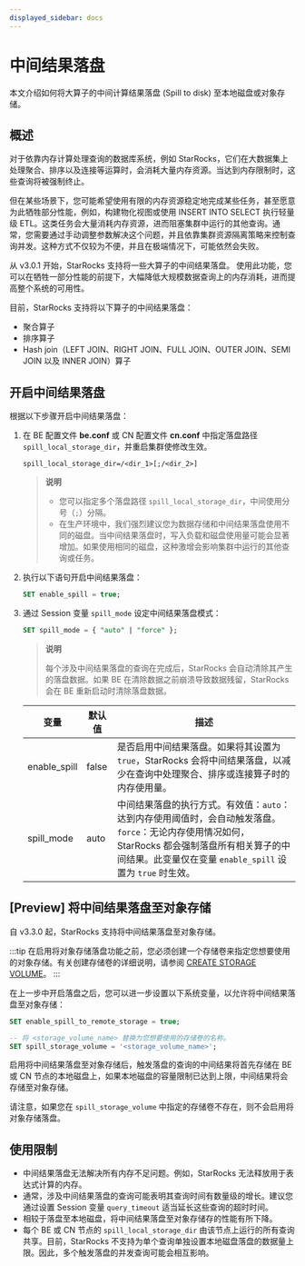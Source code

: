 ```yaml
---
displayed_sidebar: docs
---
```


# 中间结果落盘

本文介绍如何将大算子的中间计算结果落盘 (Spill to disk) 至本地磁盘或对象存储。

## 概述

对于依靠内存计算处理查询的数据库系统，例如 StarRocks，它们在大数据集上处理聚合、排序以及连接等运算时，会消耗大量内存资源。当达到内存限制时，这些查询将被强制终止。

但在某些场景下，您可能希望使用有限的内存资源稳定地完成某些任务，甚至愿意为此牺牲部分性能，例如，构建物化视图或使用 INSERT INTO SELECT 执行轻量级 ETL。这类任务会大量消耗内存资源，进而阻塞集群中运行的其他查询。通常，您需要通过手动调整参数解决这个问题，并且依靠集群资源隔离策略来控制查询并发。这种方式不仅较为不便，并且在极端情况下，可能依然会失败。

从 v3.0.1 开始，StarRocks 支持将一些大算子的中间结果落盘。 使用此功能，您可以在牺牲一部分性能的前提下，大幅降低大规模数据查询上的内存消耗，进而提高整个系统的可用性。

目前，StarRocks 支持将以下算子的中间结果落盘：

- 聚合算子
- 排序算子
- Hash join（LEFT JOIN、RIGHT JOIN、FULL JOIN、OUTER JOIN、SEMI JOIN 以及 INNER JOIN）算子

## 开启中间结果落盘

根据以下步骤开启中间结果落盘：

1. 在 BE 配置文件 **be.conf** 或 CN 配置文件 **cn.conf** 中指定落盘路径 `spill_local_storage_dir`，并重启集群使修改生效。

   ```Properties
   spill_local_storage_dir=/<dir_1>[;/<dir_2>]
   ```

   > **说明**
   >
   > - 您可以指定多个落盘路径 `spill_local_storage_dir`，中间使用分号（`;`）分隔。
   > - 在生产环境中，我们强烈建议您为数据存储和中间结果落盘使用不同的磁盘。当中间结果落盘时，写入负载和磁盘使用量可能会显著增加。如果使用相同的磁盘，这种激增会影响集群中运行的其他查询或任务。

2. 执行以下语句开启中间结果落盘：

   ```SQL
   SET enable_spill = true;
   ```

3. 通过 Session 变量 `spill_mode` 设定中间结果落盘模式：

   ```SQL
   SET spill_mode = { "auto" | "force" };
   ```

   > **说明**
   >
   > 每个涉及中间结果落盘的查询在完成后，StarRocks 会自动清除其产生的落盘数据。如果 BE 在清除数据之前崩溃导致数据残留，StarRocks 会在 BE 重新启动时清除落盘数据。

   | **变量**     | **默认值** | **描述**                                                     |
   | ------------ | ---------- | ------------------------------------------------------------ |
   | enable_spill | false      | 是否启用中间结果落盘。如果将其设置为 `true`，StarRocks 会将中间结果落盘，以减少在查询中处理聚合、排序或连接算子时的内存使用量。 |
   | spill_mode   | auto       | 中间结果落盘的执行方式。有效值：`auto`：达到内存使用阈值时，会自动触发落盘。`force`：无论内存使用情况如何，StarRocks 都会强制落盘所有相关算子的中间结果。此变量仅在变量 `enable_spill` 设置为 `true` 时生效。 |

## [Preview] 将中间结果落盘至对象存储

自 v3.3.0 起，StarRocks 支持将中间结果落盘至对象存储。

:::tip
在启用将对象存储落盘功能之前，您必须创建一个存储卷来指定您想要使用的对象存储。有关创建存储卷的详细说明，请参阅 [CREATE STORAGE VOLUME](../../../sql-reference/sql-statements/cluster-management/storage_volume/CREATE_STORAGE_VOLUME.md)。
:::

在上一步中开启落盘之后，您可以进一步设置以下系统变量，以允许将中间结果落盘至对象存储：

```SQL
SET enable_spill_to_remote_storage = true;

-- 将 <storage_volume_name> 替换为您想要使用的存储卷的名称。
SET spill_storage_volume = '<storage_volume_name>';
```

启用将中间结果落盘至对象存储后，触发落盘的查询的中间结果将首先存储在 BE 或 CN 节点的本地磁盘上，如果本地磁盘的容量限制已达到上限，中间结果将会存储至对象存储。

请注意，如果您在 `spill_storage_volume` 中指定的存储卷不存在，则不会启用将对象存储落盘。

## 使用限制

- 中间结果落盘无法解决所有内存不足问题。例如，StarRocks 无法释放用于表达式计算的内存。
- 通常，涉及中间结果落盘的查询可能表明其查询时间有数量级的增长。建议您通过设置 Session 变量 `query_timeout` 适当延长这些查询的超时时间。
- 相较于落盘至本地磁盘，将中间结果落盘至对象存储存的性能有所下降。
- 每个 BE 或 CN 节点的 `spill_local_storage_dir` 由该节点上运行的所有查询共享。目前，StarRocks 不支持为单个查询单独设置本地磁盘落盘的数据量上限。因此，多个触发落盘的并发查询可能会相互影响。
